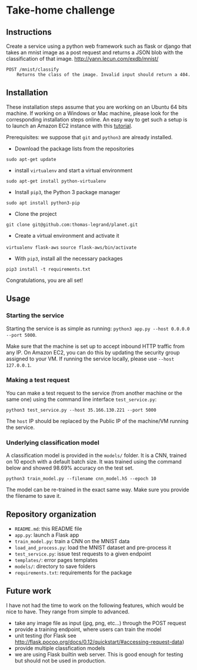 # Take-home challenge

## Instructions

Create a service using a python web framework such as flask or django that takes an mnist image as a post request and returns a JSON blob with the classification of that image. http://yann.lecun.com/exdb/mnist/
```
POST /mnist/classify
    Returns the class of the image. Invalid input should return a 404.
```

## Installation

These installation steps assume that you are working on an Ubuntu 64 bits machine.
If working on a Windows or Mac machine, please look for the corresponding installation steps online.
An easy way to get such a setup is to launch an Amazon EC2 instance with this [tutorial](http://docs.aws.amazon.com/AWSEC2/latest/UserGuide/EC2_GetStarted.html#ec2-launch-instance_linux).

Prerequisites: we suppose that `git` and `python3` are already installed.

* Download the package lists from the repositories

`sudo apt-get update`

* install `virtualenv` and start a virtual environment

`sudo apt-get install python-virtualenv`

* Install `pip3`, the Python 3 package manager

`sudo apt install python3-pip`

* Clone the project

`git clone git@github.com:thomas-legrand/planet.git`

* Create a virtual environment and activate it

`virtualenv flask-aws`
`source flask-aws/bin/activate`

* With `pip3`, install all the necessary packages

`pip3 install -t requirements.txt`

Congratulations, you are all set!

## Usage

### Starting the service

Starting the service is as simple as running: `python3 app.py --host 0.0.0.0 --port 5000`.

Make sure that the machine is set up to accept inbound HTTP traffic from any IP. 
On Amazon EC2, you can do this by updating the security group assigned to your VM.
If running the service locally, please use `--host 127.0.0.1`.

### Making a test request

You can make a test request to the service (from another machine or the same one) using the command line interface `test_service.py`:

```python3 test_service.py --host 35.166.130.221 --port 5000```

The `host` IP should be replaced by the Public IP of the machine/VM running the service.

### Underlying classification model

A classification model is provided in the `models/` folder.
It is a CNN, trained on 10 epoch with a default batch size.
It was trained using the command below and showed 98.69% accuracy on the test set.

```python3 train_model.py --filename cnn_model.h5 --epoch 10```

The model can be re-trained in the exact same way. 
Make sure you provide the filename to save it.


## Repository organization

- `README.md`: this README file
- `app.py`: launch a Flask app
- `train_model.py`: train a CNN on the MNIST data
- `load_and_process.py`: load the MNIST dataset and pre-process it
- `test_service.py`: issue test requests to a given endpoint
- `templates/`: error pages templates
- `models/`: directory to save folders
- `requirements.txt`: requirements for the package


## Future work

I have not had the time to work on the following features, which would be nice to have.
They range from simple to advanced.

 - take any image file as input (jpg, png, etc...) through the POST request
 - provide a training endpoint, where users can train the model
 - unit testing (for Flask see http://flask.pocoo.org/docs/0.12/quickstart/#accessing-request-data)
 - provide multiple classfication models
 - we are using Flask builtin web server. This is good enough for testing but should not be used in production.